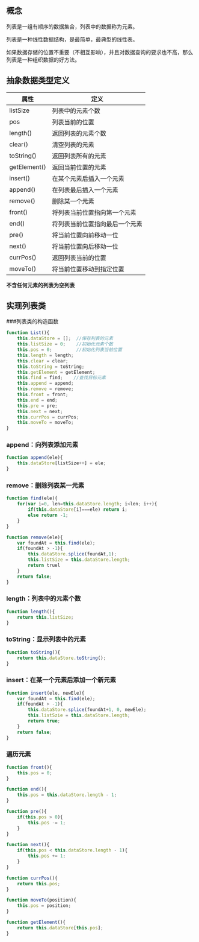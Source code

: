## 概念

列表是一组有顺序的数据集合，列表中的数据称为元素。

列表是一种线性数据结构，是最简单，最典型的线性表。

如果数据存储的位置不重要（不相互影响），并且对数据查询的要求也不高，那么列表是一种组织数据的好方法。

## 抽象数据类型定义

| 属性         | 定义              |
|--------------|-------------------|
| listSize     |  列表中的元素个数   |
| pos          |  列表当前的位置      |
| length()     |  返回列表的元素个数 |
| clear()      |  清空列表的元素     |
| toString()   |  返回列表所有的元素  |
| getElement() |  返回当前位置的元素  |
| insert()     |  在某个元素后插入一个元素 |
| append()     |  在列表最后插入一个元素 |
| remove()     |  删除某一个元素        |
| front()      |  将列表当前位置指向第一个元素    |
| end()        |  将列表当前位置指向最后一个元素  |
| pre()        |  将当前位置向前移动一位  |
| next()       |  将当前位置向后移动一位  |
| currPos()    |  返回列表当前的位置      |
| moveTo()     |  将当前位置移动到指定位置 |

**不含任何元素的列表为空列表**

## 实现列表类

###列表类的构造函数

```js
function List(){
    this.dataStore = [];  //保存列表的元素
    this.listSize = 0;    //初始化元素个数
    this.pos = 0;         //初始化列表当前位置
    this.length = length;
    this.clear = clear;
    this.toString = toString;
    this.getElement = getElement;
    this.find = find;    //查找目标元素
    this.append = append;
    this.remove = remove;
    this.front = front;
    this.end = end;
    this.pre = pre;
    this.next = next;
    this.currPos = currPos;
    this.moveTo = moveTo;
}
```

### append：向列表添加元素

```js
function append(ele){
    this.dataStore[listSize++] = ele;
}
```

### remove：删除列表某一元素

```js
function find(ele){
    for(var i=0, len=this.dataStore.length; i<len; i++){
        if(this.dataStore[i]===ele) return i;
        else return -1;
    }
}

function remove(ele){
    var foundAt = this.find(ele);
    if(foundAt > -1){
        this.dataStore.splice(foundAt,1);
        this.listSize = this.dataStore.length;
        return truel
    }
    return false;
}
```

### length：列表中的元素个数

```js
function length(){
    return this.listSize;
}
```

### toString：显示列表中的元素

```js
function toString(){
    return this.dataStore.toString();
}
```

### insert：在某一个元素后添加一个新元素

```js
function insert(ele, newEle){
    var foundAt = this.find(ele);
    if(foundAt > -1){
        this.dataStore.splice(foundAt+1, 0, newEle);
        this.listSzie = this.dataStore.length;
        return true;
    }
    return false;
}
```

### 遍历元素

```js
function front(){
    this.pos = 0;
}

function end(){
    this.pos = this.dataStore.length - 1;
}

function pre(){
    if(this.pos > 0){
        this.pos -= 1;
    }
}

function next(){
    if(this.pos < this.dataStore.length - 1){
        this.pos += 1;
    }
}

function currPos(){
    return this.pos;
}

function moveTo(position){
    this.pos = position;
}

function getElement(){
    return this.dataStore[this.pos];
}
```

